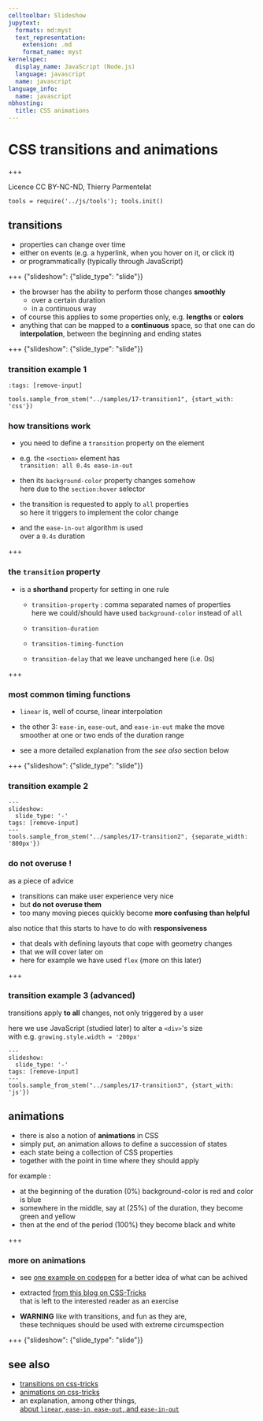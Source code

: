 ```yaml
---
celltoolbar: Slideshow
jupytext:
  formats: md:myst
  text_representation:
    extension: .md
    format_name: myst
kernelspec:
  display_name: JavaScript (Node.js)
  language: javascript
  name: javascript
language_info:
  name: javascript
nbhosting:
  title: CSS animations
---
```


# CSS transitions and animations

+++

Licence CC BY-NC-ND, Thierry Parmentelat

```{code-cell}
tools = require('../js/tools'); tools.init()
```

## transitions

* properties can change over time
* either on events (e.g. a hyperlink, when you hover on it, or click it)
* or programmatically (typically through JavaScript)

+++ {"slideshow": {"slide_type": "slide"}}

* the browser has the ability to perform those changes **smoothly**
  * over a certain duration
  * in a continuous way
* of course this applies to some properties only, e.g. **lengths** or **colors**
* anything that can be mapped to a **continuous** space,
  so that one can do **interpolation**, between the beginning and ending states

+++ {"slideshow": {"slide_type": "slide"}}

### transition example 1

```{code-cell}
:tags: [remove-input]

tools.sample_from_stem("../samples/17-transition1", {start_with: 'css'})
```

### how transitions work

* you need to define a `transition` property on the element
* e.g. the `<section>` element has  
  `transition: all 0.4s ease-in-out`

* then its `background-color` property changes somehow  
  here due to the `section:hover` selector

* the transition is requested to apply to `all` properties  
  so here it triggers to implement the color change

* and the `ease-in-out` algorithm is used  
  over a `0.4s` duration

+++

### the `transition` property

* is a **shorthand** property for setting in one rule
  * `transition-property` : comma separated names of properties  
     here we could/should have used `background-color` instead of `all`

  * `transition-duration`
  * `transition-timing-function`
  * `transition-delay` that we leave unchanged here (i.e. 0s)

+++

### most common timing functions

* `linear` is, well of course, linear interpolation
* the other 3: `ease-in`, `ease-out`, and `ease-in-out` make the move
  smoother at one or two ends of the duration range

* see a more detailed explanation from the *see also* section below

+++ {"slideshow": {"slide_type": "slide"}}

### transition example 2

```{code-cell}
---
slideshow:
  slide_type: '-'
tags: [remove-input]
---
tools.sample_from_stem("../samples/17-transition2", {separate_width: '800px'})
```

### do not overuse !

as a piece of advice

* transitions can make user experience very nice
* but **do not overuse them**
* too many moving pieces quickly become **more confusing than helpful**

also notice that this starts to have to do with **responsiveness**

* that deals with defining layouts that cope with geometry changes
* that we will cover later on
* here for example we have used `flex` (more on this later)

+++

### transition example 3 (advanced)

transitions apply **to all** changes, not only triggered by a user

here we use JavaScript (studied later) to alter a `<div>`'s size  
with e.g. `growing.style.width = '200px'`

```{code-cell}
---
slideshow:
  slide_type: '-'
tags: [remove-input]
---
tools.sample_from_stem("../samples/17-transition3", {start_with: 'js'})
```

## animations

* there is also a notion of **animations** in CSS
* simply put, an animation allows to define a succession of states  
* each state being a collection of CSS properties
* together with the point in time where they should apply

for example :

* at the beginning of the duration (0%) background-color is red and color is blue
* somewhere in the middle, say at (25%) of the duration, they become green and yellow
* then at the end of the period (100%) they become black and white

+++

### more on animations

* see [one example on codepen](https://codepen.io/team/css-tricks/pen/EjaJNd) for a better idea of what can be achived
* extracted [from this blog on CSS-Tricks](https://css-tricks.com/almanac/properties/a/animation/)  
  that is left to the interested reader as an exercise

* **WARNING** like with transitions, and fun as they are,  
  these techniques should be used with extreme circumspection

+++ {"slideshow": {"slide_type": "slide"}}

## see also

* [transitions on css-tricks](https://css-tricks.com/almanac/properties/t/transition/)
* [animations on css-tricks](https://css-tricks.com/almanac/properties/a/animation/)
* an explanation, among other things,  
 [about `linear`, `ease-in`, `ease-out`, and `ease-in-out`](https://www.freecodecamp.org/news/css-transitions-explained-d67ab9a02049/)
